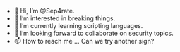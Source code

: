 - 👋 Hi, I’m @Sep4rate.
- 👀 I’m interested in breaking things.
- 🌱 I’m currently learning scripting languages.
- 💞️ I’m looking forward to collaborate on security topics.
- 📫 How to reach me ...
Can we try another sign?